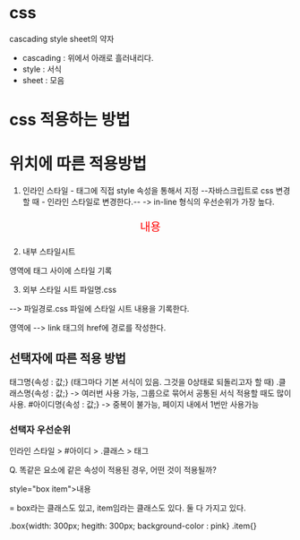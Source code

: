 # css
cascading style sheet의 약자

- cascading : 위에서 아래로 흘러내리다.
- style : 서식
- sheet : 모음

# css 적용하는 방법
# 위치에 따른 적용방법

1) 인라인 스타일  - 태그에 직접 style 속성을 통해서 지정
--자바스크립트로 css 변경할 때 - 인라인 스타일로 변경한다.-- -> in-line 형식의 우선순위가 가장 높다.
 <p style="font-size:20px; color : red; text-align : center"> 내용</p>

2) 내부 스타일시트
<head></head> 영역에
<style></style> 태그 사이에 스타일 기록

<style> <!--스타일 시트-->
    div{속성: 값; 속성 : 값;}
    .클래스명{속성: 값;}
    #아이디명{속성: 값;}
</style>

3) 외부 스타일 시트
파일명.css

--> 파일경로.css 파일에 스타일 시트 내용을 기록한다.

<head></head> 영역에
<link rel="stylesheet" href="파일경로.css">
 --> link 태그의 href에 경로를 작성한다.

 ## 선택자에 따른 적용 방법

 태그명{속성 : 값;} (태그마다 기본 서식이 있음. 그것을 0상태로 되돌리고자 할 때)
.클래스명{속성 : 값;} -> 여러번 사용 가능, 그룹으로 묶어서 공통된 서식 적용할 때도 많이 사용.
#아이디명{속성 : 값;} -> 중복이 불가능, 페이지 내에서 1번만 사용가능

### 선택자 우선순위

인라인 스타일 > #아이디 > .클래스 > 태그

Q. 똑같은 요소에 같은 속성이 적용된 경우, 어떤 것이 적용될까?

<p> style="box item">내용</p>
= box라는 클래스도 있고, item임라는 클래스도 있다. 둘 다 가지고 있다.

.box{width: 300px; hegith: 300px; background-color : pink}
.item{}